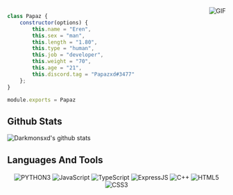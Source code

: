 
<img align="right" alt="GIF" src="https://78.media.tumblr.com/9c6967cd5f9e1ce4492cfec3f63ca4ca/tumblr_ouulyiv3Go1qaq4ego6_1280.gif"/>

```js
class Papaz {
    constructor(options) {
        this.name = "Eren",
        this.sex = "man",
        this.length = "1.80",
        this.type = "human",
        this.job = "developer",
        this.weight = "70",
        this.age = "21",
        this.discord.tag = "Papazxd#3477"
    };
}

module.exports = Papaz
```
## Github Stats
![Darkmonsxd's github stats](https://github-readme-stats.vercel.app/api?username=darkmonsxd&show_icons=true&theme=radical) 


##  Languages And Tools

<div align="center">
    <img alt="PYTHON3" align="center" src="https://img.shields.io/badge/-Pyhton-orange?style=flat-square&logo=python&logoColor=white"/>
    <img alt="JavaScript" align="center" src="https://img.shields.io/badge/-JavaScript-edb200?style=flat-square&logo=javascript&logoColor=white"/>
    <img alt="TypeScript" align="center" src="https://img.shields.io/badge/-TypeScript-007acc?style=flat-square&logo=typescript&logoColor=white"/>
    <img alt="ExpressJS" align="center" src="https://img.shields.io/badge/-ExpressJS-green?style=flat-square&logo=express&logoColor=black"/>
    <img alt="C++" align="center" src="https://img.shields.io/badge/-C++-264de4?style=flat-square&logo=cplusplus&logoColor=white"/>
    <img alt="HTML5" align="center" src="https://img.shields.io/badge/-HTML5-E34F26?style=flat-square&logo=html5&logoColor=white"/>
    <img alt="CSS3" align="center" src="https://img.shields.io/badge/-CSS3-264de4?style=flat-square&logo=css3&logoColor=white"/>
</div>
